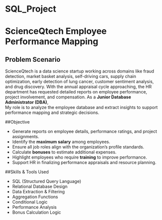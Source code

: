 # SQL_Project

# ScienceQtech Employee Performance Mapping

## Problem Scenario
ScienceQtech is a data science startup working across domains like fraud detection, market basket analysis, self-driving cars, supply chain optimization, early detection of lung cancer, customer sentiment analysis, and drug discovery.
With the annual appraisal cycle approaching, the HR department has requested detailed reports on employee performance, project involvement, and compensation. As a **Junior Database Administrator (DBA)**, <br>
My role is to analyze the employee database and extract insights to support performance mapping and strategic decisions.


##Objective
- Generate reports on employee details, performance ratings, and project assignments.
- Identify the **maximum salary** among employees.
- Ensure all job roles align with the organization’s profile standards.
- Calculate **bonuses** to estimate additional expenses.
- Highlight employees who require **training** to improve performance.
- Support HR in finalizing performance appraisals and resource planning.


##Skills & Tools Used
- SQL (Structured Query Language)
- Relational Database Design
- Data Extraction & Filtering
- Aggregation Functions
- Conditional Logic
- Performance Analysis
- Bonus Calculation Logic

